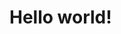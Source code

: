 <!-- ---
draft: true 
date: 2024-01-31 
categories:
  - Hello
  - World
tags:
  - Foo
  - Bar
pin: true
--- -->

# Hello world!
<!-- Lorem ipsum dolor sit amet, consectetur adipiscing elit. Nulla et euismod
nulla. Curabitur feugiat, tortor non consequat finibus, justo purus auctor
massa, nec semper lorem quam in massa. -->

<!-- more -->